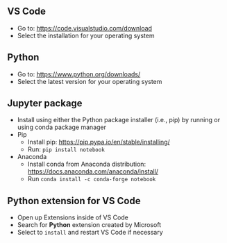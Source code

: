 ## VS Code
- Go to: https://code.visualstudio.com/download
- Select the installation for your operating system

## Python
- Go to: https://www.python.org/downloads/
- Select the latest version for your operating system

## Jupyter package
- Install using either the Python package installer (i.e., pip) by running or using conda package manager
- Pip
  - Install pip: https://pip.pypa.io/en/stable/installing/
  - Run: `pip install notebook`
- Anaconda
  - Install conda from Anaconda distribution: https://docs.anaconda.com/anaconda/install/
  - Run `conda install -c conda-forge notebook`

## Python extension for VS Code
- Open up Extensions inside of VS Code
- Search for **Python** extension created by Microsoft
- Select to `install` and restart VS Code if necessary
